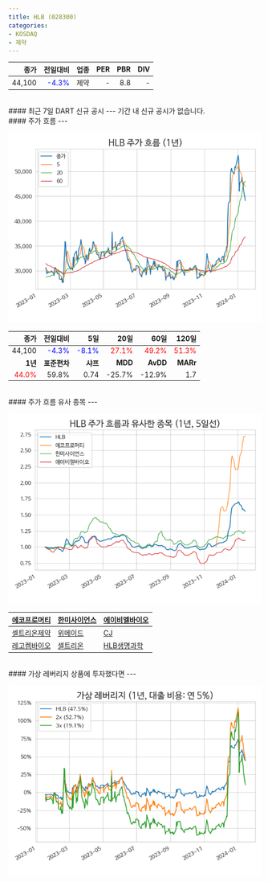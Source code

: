 ```yaml
---
title: HLB (028300)
categories:
- KOSDAQ
- 제약
---
```


|**종가**|**전일대비**|**업종**|**PER**|**PBR**|**DIV**|
|-------:|-----------:|-------:|------:|------:|------:|
|44,100|<span style="color: blue">-4.3%</span>|제약|-|8.8|-|

<!-- more -->

<br>
#### 최근 7일 DART 신규 공시<a id="dart"></a>
---
기간 내 신규 공시가 없습니다.

<br>
#### 주가 흐름<a id="price"></a>
---

![028300](/assets/images/stock/028300.png)

|**종가**|**전일대비**|**5일**|**20일**|**60일**|**120일**|
|-------:|-----------:|------:|-------:|-------:|--------:|
| 44,100 | <span style="color: blue">-4.3%</span> | <span style="color: blue">-8.1%</span> | <span style="color: red">27.1%</span> | <span style="color: red">49.2%</span> | <span style="color: red">51.3%</span> |
|**1년**|**표준편차**|**샤프**|**MDD**|**AvDD**|**MARr**|
| <span style="color: red">44.0%</span> | 59.8% | 0.74 | -25.7% | -12.9% | 1.7 |

<br>
#### 주가 흐름 유사 종목<a id="corr"></a>
---

![028300](/assets/images/stock/028300_corr.png)

| [에코프로머티](/450080/) | [한미사이언스](/008930/) | [에이비엘바이오](/298380/) |
|:---------------------------------------|:---------------------------------------|:---------------------------------------|
| [셀트리온제약](/068760/) | [위메이드](/112040/) | [CJ](/001040/) |
| [레고켐바이오](/141080/) | [셀트리온](/068270/) | [HLB생명과학](/067630/) |

<br>
#### 가상 레버리지 상품에 투자했다면<a id="2x"></a>
---

![028300](/assets/images/stock/028300_2x.png)

[^corr]: 상관계수를 이용하여 분석하였습니다.